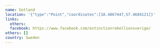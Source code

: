 ```yaml
---
name: Gotland
location: '{"type":"Point","coordinates":[18.4867447,57.4684121]}'
links:
  others: 
  facebook: https://www.facebook.com/extinctionrebellionsverige/
others: []
country: Sweden
---
```

